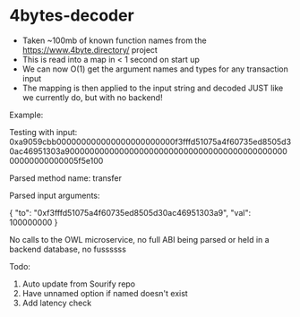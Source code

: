 # 4bytes-decoder

- Taken ~100mb of known function names from the https://www.4byte.directory/ project
- This is read into a map in < 1 second on start up
- We can now O(1) get the argument names and types for any transaction input
- The mapping is then applied to the input string and decoded JUST like we currently do, but with no backend!

Example:

Testing with input:  0xa9059cbb000000000000000000000000f3fffd51075a4f60735ed8505d30ac46951303a90000000000000000000000000000000000000000000000000000000005f5e100

Parsed method name:  transfer

Parsed input arguments: 

{
  "to": "0xf3fffd51075a4f60735ed8505d30ac46951303a9",
  "val": 100000000
}


No calls to the OWL microservice, no full ABI being parsed or held in a backend database, no fussssss

Todo:

1. Auto update from Sourify repo
2. Have unnamed option if named doesn't exist
3. Add latency check